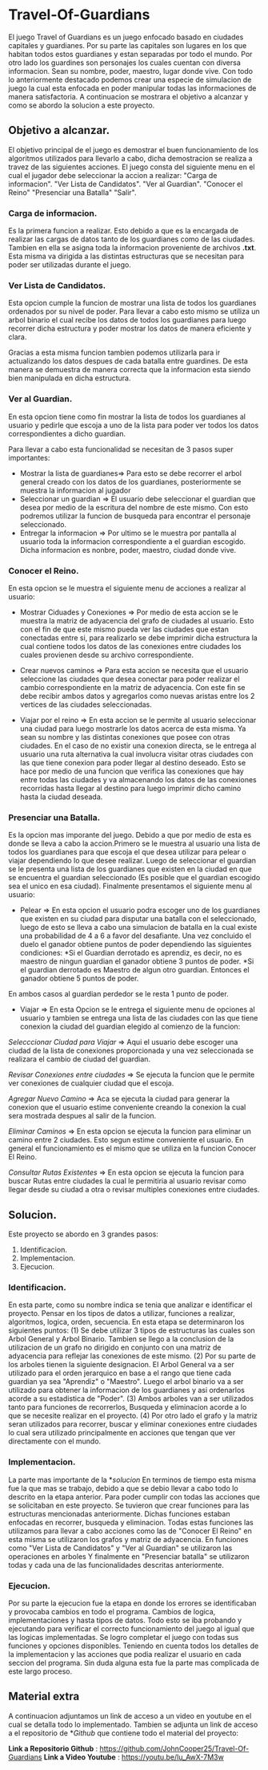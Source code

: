 # Travel-Of-Guardians
El juego Travel of Guardians es un juego enfocado basado en ciudades capitales y guardianes.
Por su parte las capitales son lugares en los que habitan todos estos guardianes y estan separadas por todo el mundo. 
Por otro lado los guardines son personajes los cuales cuentan con diversa informacion. Sean su nombre, poder, maestro, lugar donde vive. Con todo lo anteriormente destacado podemos crear una especie de simulacion de juego la cual esta enfocada en poder manipular todas las informaciones de manera satisfactoria.
A continuacion se mostrara el objetivo a alcanzar y como se abordo la solucion a este proyecto.

## Objetivo a alcanzar.
El objetivo principal de el juego es demostrar el buen funcionamiento de los algoritmos utilizados para llevarlo a cabo, dicha demostracion se realiza a travez de las siguientes acciones.
El juego consta del siguiente menu en el cual el jugador debe seleccionar la accion a realizar:
"Carga de informacion".
"Ver Lista de Candidatos".
"Ver al Guardian".
"Conocer el Reino"
"Presenciar una Batalla"
"Salir".

### Carga de informacion.
Es la primera funcion a realizar. Esto debido a que es la encargada de realizar las cargas de datos tanto de los guardianes como de las ciudades. Tambien en ella se asigna toda la informacion proveniente de archivos **.txt**. Esta misma va dirigida a las distintas estructuras que se necesitan para poder ser utilizadas durante el juego.

### Ver Lista de Candidatos.
Esta opcion cumple la funcion de mostrar una lista de todos los guardianes ordenados por su nivel de poder. Para llevar a cabo esto mismo se utiliza un arbol binario el cual recibe los datos de todos los guardianes para luego recorrer dicha estructura y poder mostrar los datos de manera eficiente y clara.

Gracias a esta misma funcion tambien podemos utilizarla para ir actualizando los datos despues de cada batalla entre guardines. De esta manera se demuestra de manera correcta que la informacion esta siendo bien manipulada en dicha estructura.

### Ver al Guardian.
En esta opcion tiene como fin mostrar la lista de todos los guardianes al usuario y pedirle que escoja a uno de la lista para poder ver todos los datos correspondientes a dicho guardian.

Para llevar a cabo esta funcionalidad se necesitan de 3 pasos super importantes:

- Mostrar la lista de guardianes=> Para esto se debe recorrer el arbol general creado con los datos de los guardianes, posteriormente se muestra la informacion al jugador
- Seleccionar un guardian => El usuario debe seleccionar el guardian que desea por medio de la escritura del nombre de este mismo. Con esto podremos utilizar la funcion de busqueda para encontrar el personaje seleccionado.
- Entregar la informacion => Por ultimo se le muestra por pantalla al usuario toda la informacion correspondiente a el guardian escogido. Dicha informacion es nonbre, poder, maestro, ciudad donde vive.

### Conocer el Reino.
En esta opcion se le muestra el siguiente menu de acciones a realizar al usuario:

- Mostrar Ciduades y Conexiones => Por medio de esta accion se le muestra la matriz de adyacencia del grafo de ciudades al usuario. Esto con el fin de que este mismo pueda ver las ciudades que estan conectadas entre si, para realizarlo se debe imprimir dicha estructura la cual contiene todos los datos de las conexiones entre ciudades los cuales provienen desde su archivo correspondiente.
  
- Crear nuevos caminos => Para esta accion se necesita que el usuario seleccione las ciudades que desea conectar para poder realizar el cambio correspondiente en la matriz de adyacencia. Con este fin se debe recibir ambos datos y agregarlos como nuevas aristas entre los 2 vertices de las ciudades seleccionadas.

- Viajar por el reino => En esta accion se le permite al usuario seleccionar una ciudad para luego mostrarle los datos acerca de esta misma. Ya sean su nombre y las distintas conexiones que posee con otras ciudades. En el caso de no existir una conexion directa, se le entrega al usuario una ruta alternativa la cual involucra visitar otras ciudades con las que tiene conexion para poder llegar al destino deseado. Esto se hace por medio de una funcion que verifica las conexiones que hay entre todas las ciudades y va almacenando los datos de las conexiones recorridas hasta llegar al destino para luego imprimir dicho camino hasta la ciudad deseada.

### Presenciar una Batalla.
Es la opcion mas imporante del juego. Debido a que por medio de esta es donde se lleva a cabo la accion.Primero se le muestra al usuario una lista de todos los guardianes para que escoja el que desea utilizar para pelear o viajar dependiendo lo que desee realizar. Luego de seleccionar el guardian se le presenta una lista de los guardianes que existen en la ciudad en que se encuentra el guardian seleccionado (Es posible que el guardian escogido sea el unico en esa ciudad). Finalmente presentamos el siguiente menu al usuario:

- Pelear => En esta opcion el usuario podra escoger uno de los guardianes que existen en su ciudad para disputar una batalla con el seleccionado, luego de esto se lleva a cabo una simulacion de batalla en la cual existe una probabilidad de 4 a 6 a favor del desafiante. Una vez concluido el duelo el ganador obtiene puntos de poder dependiendo las siguientes condiciones:
*Si el Guardian derrotado es aprendiz, es decir, no es maestro de ningun guardian el ganador obtiene 3 puntos de poder.
*Si el guardian derrotado es Maestro de algun otro guardian. Entonces el ganador obtiene 5 puntos de poder.

En ambos casos al guardian perdedor se le resta 1 punto de poder.

- Viajar => En esta Opcion se le entrega el siguiente menu de opciones al usuario y tambien se entrega una lista de las ciudades con las que tiene conexion la ciudad del guardian elegido al comienzo de la funcion:
  
_Selecccionar Ciudad para Viajar_ => Aqui el usuario debe escoger una ciudad de la lista de conexiones proporcionada y una vez seleccionada se realizara el cambio de ciudad del guardian.

_Revisar Conexiones entre ciudades_ => Se ejecuta la funcion que le permite ver conexiones de cualquier ciudad que el escoja.

_Agregar Nuevo Camino_ => Aca se ejecuta la ciudad para generar la conexion que el usuario estime conveniente creando la conexion la cual sera mostrada despues al salir de la funcion.

_Eliminar Caminos_ => En esta opcion se ejecuta la funcion para eliminar un camino entre 2 ciudades. Esto segun estime conveniente el usuario. En general el funcionamiento es el mismo que se utiliza en la funcion Conocer El Reino.

_Consultar Rutas Existentes_ => En esta opcion se ejecuta la funcion para buscar Rutas entre ciudades la cual le permitiria al usuario revisar como llegar desde su ciudad a otra o revisar multiples conexiones entre ciudades.

## Solucion.
Este proyecto se abordo en 3 grandes pasos:
1. Identificacion.
2. Implementacion.
3. Ejecucion.

### Identificacion.
En esta parte, como su nombre indica se tenia que analizar e identificar el proyecto. Pensar en los tipos de datos a utilizar, funciones a realizar, algoritmos, logica, orden, secuencia.
En esta etapa se determinaron los siguientes puntos:
(1) Se debe utilizar 3 tipos de estructuras las cuales son Arbol General y Arbol Binario. Tambien se llego a la conclusion de la utilizacion de un grafo no dirigido en conjunto con una matriz de adyacencia para reflejar las conexiones de este mismo.
(2) Por su parte de los arboles tienen la siguiente designacion. El Arbol General va a ser utilizado para el orden jerarquico en base a el rango que tiene cada guardian ya sea "Aprendiz" o "Maestro". Luego el arbol binario va a ser utilizado para obtener la informacion de los guardianes y asi ordenarlos acorde a su estadistica de "Poder".
(3) Ambos arboles van a ser utilizados tanto para funciones de recorrerlos, Busqueda y eliminacion acorde a lo que se necesite realizar en el proyecto.
(4) Por otro lado el grafo y la matriz seran utilizados para recorrer, buscar y eliminar conexiones entre ciudades lo cual sera utilizado principalmente en acciones que tengan que ver directamente con el mundo.

### Implementacion.
La parte mas importante de la **solucion* En terminos de tiempo esta misma fue la que mas se trabajo, debido a que se debio llevar a cabo todo lo descrito en la etapa anterior.
Para poder cumplir con todas las acciones que se solicitaban en este proyecto. Se tuvieron que crear funciones para las estructuras mencionadas anteriormente. Dichas funciones estaban enfocadas en recorrer, busqueda y eliminacion. Todas estas funciones las utilizamos para llevar a cabo acciones como las de "Conocer El Reino" en esta misma se utilizaron los grafos y matriz de adyacencia. En funciones como "Ver Lista de Candidatos" y "Ver al Guardian" se utilizaron las operaciones en arboles Y finalmente en "Presenciar batalla" se utilizaron todas y cada una de las funcionalidades descritas anteriormente.

### Ejecucion.
Por su parte la ejecucion fue la etapa en donde los errores se identificaban y provocaba cambios en todo el programa. Cambios de logica, implementaciones y hasta tipos de datos.
Todo esto se iba probando y ejecutando para verificar el correcto funcionamiento del juego al igual que las logicas implementadas. Se logro completar el juego con todas sus funciones y opciones disponibles.
Teniendo en cuenta todos los detalles de la implementacion y las acciones que podia realizar el usuario en cada seccion del programa.
Sin duda alguna esta fue la parte mas complicada de este largo proceso.

## Material extra
A continuacion adjuntamos un link de acceso a un video en youtube en el cual se detalla todo lo implementado. Tambien se adjunta un link de acceso a el repositorio de **Github* que contiene todo el material del proyecto:

**Link a Repositorio Github** : https://github.com/JohnCooper25/Travel-Of-Guardians
**Link a Video Youtube** : https://youtu.be/lu_AwX-7M3w

